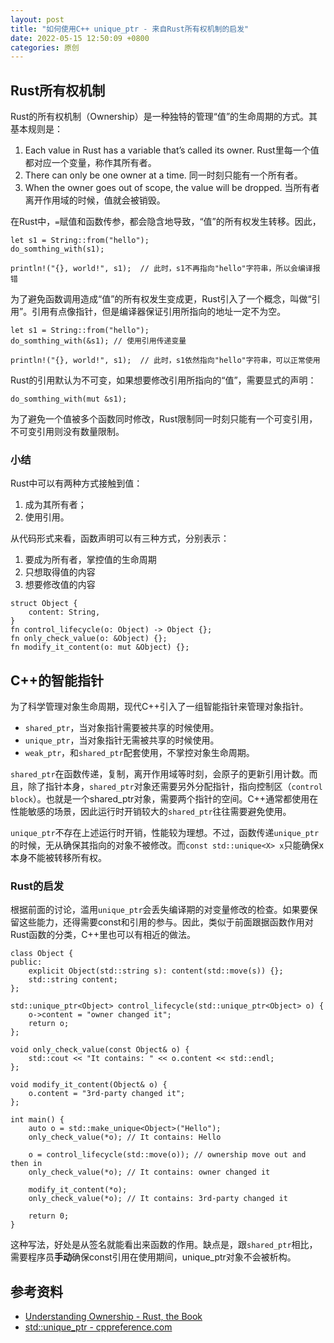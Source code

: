 ```yaml
---
layout: post
title: "如何使用C++ unique_ptr - 来自Rust所有权机制的启发"
date: 2022-05-15 12:50:09 +0800
categories: 原创
---
```


## Rust所有权机制

Rust的所有权机制（Ownership）是一种独特的管理“值”的生命周期的方式。其基本规则是：

1. Each value in Rust has a variable that’s called its owner. Rust里每一个值都对应一个变量，称作其所有者。
2. There can only be one owner at a time. 同一时刻只能有一个所有者。
3. When the owner goes out of scope, the value will be dropped. 当所有者离开作用域的时候，值就会被销毁。

在Rust中，`=`赋值和函数传参，都会隐含地导致，“值”的所有权发生转移。因此，

```
let s1 = String::from("hello");
do_somthing_with(s1);

println!("{}, world!", s1);  // 此时，s1不再指向"hello"字符串，所以会编译报错
```

为了避免函数调用造成“值”的所有权发生变成更，Rust引入了一个概念，叫做“引用”。引用有点像指针，但是编译器保证引用所指向的地址一定不为空。

```
let s1 = String::from("hello");
do_somthing_with(&s1); // 使用引用传递变量

println!("{}, world!", s1);  // 此时，s1依然指向"hello"字符串，可以正常使用
```

Rust的引用默认为不可变，如果想要修改引用所指向的“值”，需要显式的声明：

```
do_somthing_with(mut &s1);  
```

为了避免一个值被多个函数同时修改，Rust限制同一时刻只能有一个可变引用，不可变引用则没有数量限制。

### 小结

Rust中可以有两种方式接触到值：
1. 成为其所有者；
2. 使用引用。

从代码形式来看，函数声明可以有三种方式，分别表示：
1. 要成为所有者，掌控值的生命周期
2. 只想取得值的内容
3. 想要修改值的内容

```
struct Object {
    content: String,
}
fn control_lifecycle(o: Object) -> Object {};
fn only_check_value(o: &Object) {};
fn modify_it_content(o: mut &Object) {};
```

## C++的智能指针

为了科学管理对象生命周期，现代C++引入了一组智能指针来管理对象指针。

* `shared_ptr`，当对象指针需要被共享的时候使用。
* `unique_ptr`，当对象指针无需被共享的时候使用。
* `weak_ptr`，和`shared_ptr`配套使用，不掌控对象生命周期。

`shared_ptr`在函数传递，复制，离开作用域等时刻，会原子的更新引用计数。而且，除了指针本身，`shared_ptr`对象还需要另外分配指针，指向控制区（`control block`）。也就是一个shared_ptr对象，需要两个指针的空间。C++通常都使用在性能敏感的场景，因此运行时开销较大的`shared_ptr`往往需要避免使用。

`unique_ptr`不存在上述运行时开销，性能较为理想。不过，函数传递`unique_ptr`的时候，无从确保其指向的对象不被修改。而`const std::unique<X> x`只能确保x本身不能被转移所有权。

### Rust的启发

根据前面的讨论，滥用`unique_ptr`会丢失编译期的对变量修改的检查。如果要保留这些能力，还得需要const和引用的参与。因此，类似于前面跟据函数作用对Rust函数的分类，C++里也可以有相近的做法。

```
class Object {
public:
    explicit Object(std::string s): content(std::move(s)) {};
    std::string content; 
};

std::unique_ptr<Object> control_lifecycle(std::unique_ptr<Object> o) {
    o->content = "owner changed it";
    return o;
};

void only_check_value(const Object& o) {
    std::cout << "It contains: " << o.content << std::endl;
};

void modify_it_content(Object& o) {
    o.content = "3rd-party changed it";
}; 

int main() {
    auto o = std::make_unique<Object>("Hello");
    only_check_value(*o); // It contains: Hello

    o = control_lifecycle(std::move(o)); // ownership move out and then in
    only_check_value(*o); // It contains: owner changed it
    
    modify_it_content(*o);
    only_check_value(*o); // It contains: 3rd-party changed it

    return 0;
}
```

这种写法，好处是从签名就能看出来函数的作用。缺点是，跟`shared_ptr`相比，需要程序员**手动**确保const引用在使用期间，unique_ptr对象不会被析构。

## 参考资料

* [Understanding Ownership - Rust, the Book](https://doc.rust-lang.org/book/ch04-00-understanding-ownership.html)
* [std::unique_ptr - cppreference.com](https://en.cppreference.com/w/cpp/memory/unique_ptr)
